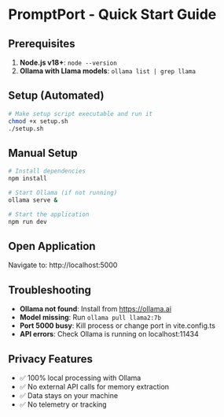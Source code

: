 # PromptPort - Quick Start Guide

## Prerequisites

1. **Node.js v18+**: `node --version`
2. **Ollama with Llama models**: `ollama list | grep llama`

## Setup (Automated)

```bash
# Make setup script executable and run it
chmod +x setup.sh
./setup.sh
```

## Manual Setup

```bash
# Install dependencies
npm install

# Start Ollama (if not running)
ollama serve &

# Start the application
npm run dev
```

## Open Application

Navigate to: http://localhost:5000

## Troubleshooting

- **Ollama not found**: Install from https://ollama.ai
- **Model missing**: Run `ollama pull llama2:7b`
- **Port 5000 busy**: Kill process or change port in vite.config.ts
- **API errors**: Check Ollama is running on localhost:11434

## Privacy Features

- ✅ 100% local processing with Ollama
- ✅ No external API calls for memory extraction
- ✅ Data stays on your machine
- ✅ No telemetry or tracking
